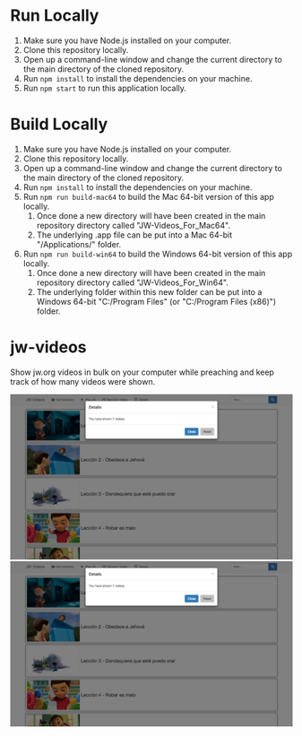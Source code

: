 # Run Locally
1. Make sure you have Node.js installed on your computer.
1. Clone this repository locally.
1. Open up a command-line window and change the current directory to the main directory of the cloned repository.
1. Run `npm install` to install the dependencies on your machine.
1. Run `npm start` to run this application locally.

# Build Locally
1. Make sure you have Node.js installed on your computer.
1. Clone this repository locally.
1. Open up a command-line window and change the current directory to the main directory of the cloned repository.
1. Run `npm install` to install the dependencies on your machine.
1. Run `npm run build-mac64` to build the Mac 64-bit version of this app locally.
   1. Once done a new directory will have been created in the main repository directory called "JW-Videos_For_Mac64".
   1. The underlying .app file can be put into a Mac 64-bit "/Applications/" folder.
1. Run `npm run build-win64` to build the Windows 64-bit version of this app locally.
   1. Once done a new directory will have been created in the main repository directory called "JW-Videos_For_Win64".
   1. The underlying folder within this new folder can be put into a Windows 64-bit "C:/Program Files" (or "C:/Program Files (x86)") folder.

# jw-videos
Show jw.org videos in bulk on your computer while preaching and keep track of how many videos were shown.

![Filter on "Jehova"](/screenshots/details-7-videos.png?raw=true "Filter on Jehova")
![Showing the details](/screenshots/details-7-videos.png?raw=true "Showing the details")
